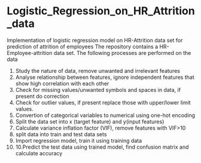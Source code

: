 # Logistic_Regression_on_HR_Attrition_data
Implementation of logistic regression model on HR-Attrition data set for prediction of attrition of employees
The repository contains a HR-Employee-attrition data set. The following processes are performed on the data
  1. Study the nature of data, remove unwanted and irrelevant features
  2. Analyse relationship between features, ignore independent features that show high correlation with each other
  3. Check for missing values/unwanted symbols and spaces in data, if present do correction
  4. Check for outlier values, if present replace those with upper/lower limit values.
  5. Convertion of categorical variables to numerical using one-hot encoding
  6. Split the data set into x (target feature) and y(input features)
  7. Calculate variance inflation factor (VIF), remove features with VIF>10
  8. split data into train and test data sets
  9. Import regression model, train it using training data
  10. 10.Predict the test data using trained model, find confusion matrix and calculate accuracy  
